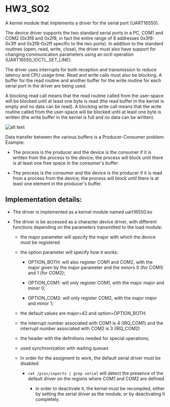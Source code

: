 # HW3_SO2

A kernel module that implements a driver for the serial port (UART16550).

The device driver supports the two standard serial ports in a PC, COM1 and COM2 (0x3f8 and 0x2f8, in fact the entire range of 8 addresses 0x3f8-0x3ff and 0x2f8-0x2ff specific to the two ports). In addition to the standard routines (open, read, write, close), the driver must also have support for changing communication parameters using an ioctl operation (UART16550_IOCTL_SET_LINE).

The driver uses interrupts for both reception and transmission to reduce latency and CPU usage time. Read and write calls must also be blocking. A buffer for the read routine and another buffer for the write routine for each serial port in the driver are being used.

A blocking read call means that the read routine called from the user-space will be blocked until at least one byte is read (the read buffer in the kernel is empty and no data can be read). A blocking write call means that the write routine called from the user-space will be blocked until at least one byte is written (the write buffer in the kernel is full and no data can be written).

![alt text](https://github.com/CatalinACS/HW3_SO2/blob/main/buffers-scheme.png)

Data transfer between the various buffers is a Producer-Consumer problem. Example:

- The process is the producer and the device is the consumer if it is written from the process to the device; the process will block until there is at least one free space in the consumer's buffer

- The process is the consumer and the device is the producer if it is read from a process from the device; the process will block until there is at least one element in the producer's buffer.

## Implementation details:

- The driver is implemented as a kernel module named uart16550.ko

- The driver is be accessed as a character device driver, with different functions depending on the parameters transmitted to the load module:

    - the major parameter will specify the major with which the device must be registered

    - the option parameter will specify how it works:

      - OPTION_BOTH: will also register COM1 and COM2, with the major given by the major parameter and the minors 0 (for COM1) and 1 (for COM2);
  
      - OPTION_COM1: will only register COM1, with the major major and minor 0;
  
      - OPTION_COM2: will only register COM2, with the major major and minor 1;
  
    - the default values are major=42 and option=OPTION_BOTH.

    - the interrupt number associated with COM1 is 4 (IRQ_COM1) and the interrupt number associated with COM2 is 3 (IRQ_COM2)

    - the header with the definitions needed for special operations;
  
    - used synchronization with waiting queues

    - In order for the assigment to work, the default serial driver must be disabled:

      - `cat /proc/ioports | grep serial` will detect the presence of the default driver on the regions where COM1 and COM2 are defined
    
        - in order to deactivate it, the kernel must be recompiled, either by setting the serial driver as the module, or by deactivating it completely.

